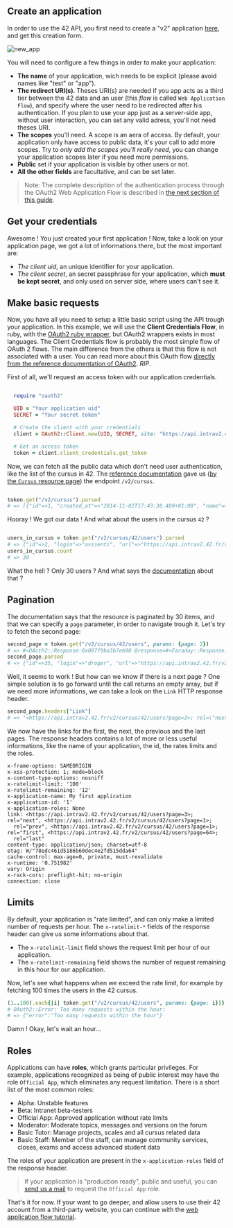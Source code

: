 
Create an application
---------------

In order to use the 42 API, you first need to create a "v2" application [here](https://profile.intrav2.42.fr/oauth/applications/new), and get this creation form.

![new_app](https://raw.githubusercontent.com/lambda2/42-API-Documentation/master/images/new_app.png?token=AC4978POSgxmEGCtDRFYW3Lx-D1zeEqFks5V9PaBwA%3D%3D)

You will need to configure a few things in order to make your application:

- **The name** of your application, wich needs to be explicit (please avoid names like "test" or "app").
- **The redirect URI(s)**. Theses URI(s) are needed if you app acts as a third tier between the 42 data and an user (this _flow_ is called `Web Application Flow`), and specify where the user need to be redirected after his authentication. If you plan to use your app just as a server-side app, without user interaction, you can set any valid adress, you'll not need theses URI.
- **The scopes** you'll need. A scope is an aera of access. By default, your application only have access to public data, it's your call to add more scopes. Try to *only add the scopes you'll really need*, you can change your application scopes later if you need more permissions. 
- **Public** set if your application is visible by other users or not.
- **All the other fields** are facultative, and can be set later.

> Note: The complete description of the authentication process through the OAuth2 Web Application Flow is described in [the next section of this guide](/apidoc/guides/web_application_flow).


Get your credentials
-------------------------------

Awesome ! You just created your first application !
Now, take a look on your application page, we got a lot of informations there, but the most important are:

- *The client uid*, an unique identifier for your application.
- *The client secret*, an secret passphrase for your application, which **must be kept secret**, and only used on server side, where users can't see it.


Make basic requests
--------------------
Now, you have all you need to setup a little basic script using the API trough your application. In this example, we will use the **Client Credentials Flow**, in ruby, with the [OAuth2 ruby wrapper](https://github.com/intridea/oauth2), but OAuth2 wrappers exists in most languages.
The Client Credentials flow is probably the most simple flow of OAuth 2 flows. The main difference from the others is that this flow is not associated with a user.
You can read more about this OAuth flow [directly from the reference documentation of OAuth2](https://tools.ietf.org/html/rfc6749#section-1.3.4). _RIP_.

First of all, we'll request an access token with our application credentials.

```ruby

  require "oauth2"

  UID = "Your application uid"
  SECRET = "Your secret token"

  # Create the client with your credentials
  client = OAuth2::Client.new(UID, SECRET, site: "https://api.intrav2.42.fr")

  # Get an access token
  token = client.client_credentials.get_token
```

Now, we can fetch all the public data which don't need user authentication, like the list of the cursus in 42.
The [reference documentation](https://api.intrav2.42.fr/apidoc) gave us ([by the `Cursus` resource page](https://api.intrav2.42.fr/apidoc/2.0/cursus.html)) the endpoint `/v2/cursus`.


```ruby

token.get("/v2/cursus").parsed
# => [{"id"=>1, "created_at"=>"2014-11-02T17:43:38.480+01:00", "name"=>"42", "slug"=>"42", "users_count"=>1918, "users_url"=>"https://api.intrav2.42.fr/v2/cursus/42/users", "projects_url"=>"https://api.intrav2.42.fr/v2/cursus/42/projects", "topics_url"=>"https://api.intrav2.42.fr/v2/cursus/42/topics"}, ...]
```

Hooray ! We got our data ! And what about the users in the cursus `42` ?

```ruby

users_in_cursus = token.get("/v2/cursus/42/users").parsed
# => {"id"=>2, "login"=>"avisenti", "url"=>"https://api.intrav2.42.fr/v2/users/avisenti", "end_at"=>nil}, {"id"=>3, "login"=>"spariaud", "url"=>"https://api.intrav2.42.fr/v2/users/spariaud", "end_at"=>nil}, ...
users_in_cursus.count
# => 30
```

What the hell ? Only 30 users ? And what says the [documentation](https://api.intrav2.42.fr/apidoc/2.0/cursus_users/index.html) about that ?



Pagination
----------
The documentation says that the resource is paginated by 30 items, and that we can specify a `page` parameter, in order to navigate trough it.
Let's try to fetch the second page:

```ruby
second_page = token.get("/v2/cursus/42/users", params: {page: 2})
# => #<OAuth2::Response:0x007f9ba3b7eb98 @response=#<Faraday::Response:0x007f9ba3b949c0 @on_complete_callbacks=[], @env=#<Faraday::Env @method=:get @body="[{\"id\":35,\"login\":\"droger\",\"url\":\"https://api.intrav2.42.fr/v2/users/droger\",\"end_at\":null},{\"id\":36,\"login\":\"edelbe\",\"url\":\"https://api.intrav2.42.fr/v2/users/edelbe\"...
second_page.parsed
# => {"id"=>35, "login"=>"droger", "url"=>"https://api.intrav2.42.fr/v2/users/droger", "end_at"=>nil}, {"id"=>36, "login"=>"edelbe", "url"=>"https://api.intrav2.42.fr/v2/users/edelbe", "end_at"=>nil}, ...
```

Well, it seems to work ! But how can we know if there is a next page ? One simple solution is to go forward until the call returns an empty array, but if we need more informations, we can take a look on the `Link` HTTP response header.

```ruby
second_page.headers["Link"]
# => "<https://api.intrav2.42.fr/v2/cursus/42/users?page=3>; rel=\"next\", <https://api.intrav2.42.fr/v2/cursus/42/users?page=1>; rel=\"prev\", <https://api.intrav2.42.fr/v2/cursus/42/users?page=1>; rel=\"first\", <https://api.intrav2.42.fr/v2/cursus/42/users?page=64>; rel=\"last\""
```
We now have the links for the first, the next, the previous and the last pages.
The response headers contains a lot of more or less useful informations, like the name of your application, the id, the rates limits and the roles.

```http
x-frame-options: SAMEORIGIN
x-xss-protection: 1; mode=block
x-content-type-options: nosniff
x-ratelimit-limit: '100'
x-ratelimit-remaining: '12'
x-application-name: My first application
x-application-id: '1'
x-application-roles: None
link: <https://api.intrav2.42.fr/v2/cursus/42/users?page=3>; rel="next", <https://api.intrav2.42.fr/v2/cursus/42/users?page=1>;
  rel="prev", <https://api.intrav2.42.fr/v2/cursus/42/users?page=1>; rel="first", <https://api.intrav2.42.fr/v2/cursus/42/users?page=64>;
  rel="last"
content-type: application/json; charset=utf-8
etag: W/"78edc461d5186b60dec4e2fd515dda64"
cache-control: max-age=0, private, must-revalidate
x-runtime: '0.751982'
vary: Origin
x-rack-cors: preflight-hit; no-origin
connection: close
```


Limits
---------
By default, your application is "rate limited", and can only make a limited number of requests per hour. The `x-ratelimit-*` fields of the response header can give us some informations about that.

- The `x-ratelimit-limit` field shows the request limit per hour of our application.
- The `x-ratelimit-remaining` field shows the number of request remaining in this hour for our application.

Now, let's see what happens when we exceed the rate limit, for example by fetching 100 times the users in the 42 cursus.

```ruby
(1..100).each{|i| token.get("/v2/cursus/42/users", params: {page: i})}
# OAuth2::Error: Too many requests within the hour:
# => {"error":"Too many requests within the hour"}
```

Damn ! Okay, let's wait an hour...



Roles
---------
Applications can have **roles**, which grants particular privileges.
For example, applications recognized as being of public interest may have the role `Official App`, which eliminates any request limitation.
There is a short list of the most common roles:

- Alpha: Unstable features
- Beta: Intranet beta-testers
- Official App: Approved application without rate limits
- Moderator: Moderate topics, messages and versions on the forum
- Basic Tutor: Manage projects, scales and all cursus related data
- Basic Staff: Member of the staff, can manage community services, closes, exams and
  access advanced student data

The roles of your application are present in the `x-application-roles` field of the response header.

> If your application is "production ready", public and useful, you can [send us a mail](mailto:intrateam@staff.42.fr) to request the `Official App` role.

That's it for now. If your want to go deeper, and allow users to use their 42 account from a third-party website, you can continue with the [web application flow tutorial](/apidoc/guides/web_application_flow).

